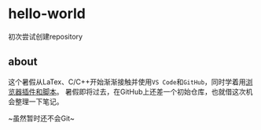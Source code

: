 # hello-world
初次尝试创建repository
## about
这个暑假从LaTex、C/C++开始渐渐接触并使用`VS Code`和`GitHub`，同时学着用[浏览器插件和脚本](https://www.tampermonkey.net/)。
暑假即将过去，在GitHub上还差一个初始仓库，也就借这次机会整理一下笔记。

~虽然暂时还不会Git~

